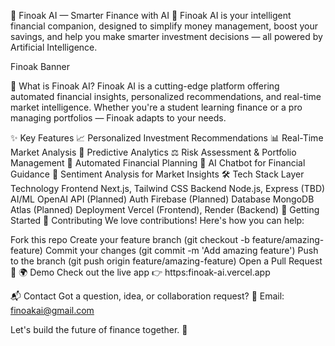 💸 Finoak AI — Smarter Finance with AI 🌱
Finoak AI is your intelligent financial companion, designed to simplify money management, boost your savings, and help you make smarter investment decisions — all powered by Artificial Intelligence.

Finoak Banner

🧠 What is Finoak AI?
Finoak AI is a cutting-edge platform offering automated financial insights, personalized recommendations, and real-time market intelligence. Whether you're a student learning finance or a pro managing portfolios — Finoak adapts to your needs.

✨ Key Features
📈 Personalized Investment Recommendations
📊 Real-Time Market Analysis
🔮 Predictive Analytics
⚖️ Risk Assessment & Portfolio Management
📅 Automated Financial Planning
🤖 AI Chatbot for Financial Guidance
🧠 Sentiment Analysis for Market Insights
🛠️ Tech Stack
Layer	Technology
Frontend	Next.js, Tailwind CSS
Backend	Node.js, Express (TBD)
AI/ML	OpenAI API (Planned)
Auth	Firebase (Planned)
Database	MongoDB Atlas (Planned)
Deployment	Vercel (Frontend), Render (Backend)
🚀 Getting Started
🤝 Contributing
We love contributions! Here's how you can help:

Fork this repo
Create your feature branch (git checkout -b feature/amazing-feature)
Commit your changes (git commit -m 'Add amazing feature')
Push to the branch (git push origin feature/amazing-feature)
Open a Pull Request 🚀
🌍 Demo
Check out the live app 👉 https:finoak-ai.vercel.app

📬 Contact
Got a question, idea, or collaboration request? 📧 Email: finoakai@gmail.com

Let's build the future of finance together. 💚
